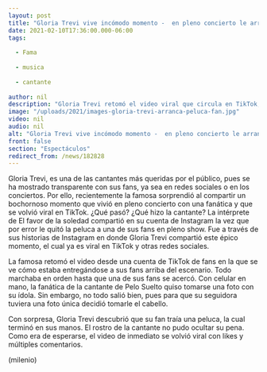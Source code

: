 ```yaml
---
layout: post
title: "Gloria Trevi vive incómodo momento -  en pleno concierto le arranca la peluca a fan"
date: 2021-02-10T17:36:00.000-06:00
tags:
  
  - Fama
  
  - musica
  
  - cantante
  
author: nil
description: "Gloria Trevi retomó el video viral que circula en TikTok; en él la famosa fue captada viviendo un momento incómodo en pleno concierto. Te contamos cómo le arrancó la peluca a una fan por error. "
image: "/uploads/2021/images-gloria-trevi-arranca-peluca-fan.jpg"
video: nil
audio: nil
alt: "Gloria Trevi vive incómodo momento -  en pleno concierto le arranca la peluca a fan"
front: false
section: "Espectáculos"
redirect_from: /news/182828
---
```


Gloria Trevi, es una de las cantantes más queridas por el público, pues se ha mostrado transparente con sus fans, ya sea en redes sociales o en los conciertos. Por ello, recientemente la famosa sorprendió al compartir un bochornoso momento que vivió en pleno concierto con una fanática y que se volvió viral en TikTok. ¿Qué pasó? ¿Qué hizo la cantante? La intérprete de El favor de la soledad compartió en su cuenta de Instagram la vez que por error le quitó la peluca a una de sus fans en pleno show.  Fue a través de sus historias de Instagram en donde Gloria Trevi compartió este épico momento, el cual ya es viral en TikTok y otras redes sociales.  

La famosa retomó el video desde una cuenta de TikTok de fans en la que se ve cómo estaba entregándose a sus fans arriba del escenario. Todo marchaba en orden hasta que una de sus fans se acercó. Con celular en mano, la fanática de la cantante de Pelo Suelto quiso tomarse una foto con su ídola. Sin embargo, no todo salió bien, pues para que su seguidora tuviera una foto única decidió tomarle el cabello. 

Con sorpresa, Gloria Trevi descubrió que su fan traía una peluca, la cual terminó en sus manos. El rostro de la cantante no pudo ocultar su pena. Como era de esperarse, el video de inmediato se volvió viral con likes y múltiples comentarios.

(milenio)